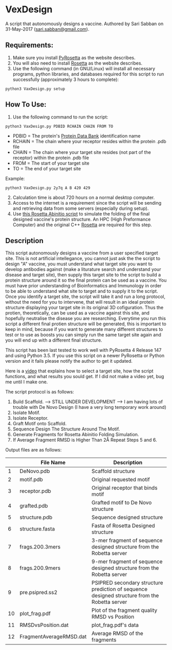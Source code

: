 # VexDesign
A script that autonomously designs a vaccine. Authored by Sari Sabban on 31-May-2017 (sari.sabban@gmail.com).

## Requirements:
1. Make sure you install [PyRosetta](http://www.pyrosetta.org) as the website describes.
2. You will also need to install [Rosetta](https://www.rosettacommons.org/) as the website describes.
3. Use the following command (in GNU/Linux) will install all necessary programs, python libraries, and databases required for this script to run successfully (approximately 3 hours to complete):

`python3 VaxDesign.py setup`

## How To Use:
1. Use the following command to run the script:

`python3 VaxDesign.py PDBID RCHAIN CHAIN FROM TO`

* PDBID = The protein's [Protein Data Bank](https://www.rcsb.org) identification name
* RCHAIN = The chain where your receptor resides within the protein .pdb file
* CHAIN = The chain where your target site resides (not part of the receptor) within the protein .pdb file
* FROM = The start of your target site
* TO = The end of your target site

Example:

`python3 VaxDesign.py 2y7q A B 420 429`

2. Calculation time is about 720 hours on a normal desktop computer.
3. Access to the internet is a requirement since the script will be sending and retrieving data from some servers (especially during setup).
4. Use [this Rosetta Abinitio script](https://github.com/sarisabban/RosettaAbinitio) to simulate the folding of the final designed vaccine's protein structure. An HPC (High Preformance Computer) and the original C++ [Rosetta](https://www.rosettacommons.org/) are required for this step.

## Description
This script autonomously designs a vaccine from a user specified target site. This is not artificial intellegance, you cannot just ask the the script to design "A" vaccine, you must understand what target site you want to develop antibodies against (make a liturature search and understand your disease and target site), then supply this target site to the script to build a protein structure around it so the final protein can be used as a vaccine. You must have prior understanding of Bioinformatics and Immunology in order to be able to understand what site to target and to supply it to the script. Once you identify a target site, the script will take it and run a long protocol, without the need for you to intervene, that will result in an ideal protein structure displaying your target site in its original 3D cofiguration. Thus the protien, theoretically, can be used as a vaccine against this site, and hopefully neutralise the disease you are researching. Everytime you run this script a different final protien structure will be generated, this is important to keep in mind, because if you want to generate many different structures to test or to use as boosts you can simply run the same target site again and you will end up with a different final structure.

This script has been last tested to work well with PyRosetta 4 Release 147 and using Python 3.5. If you use this script on a newer PyRosetta or Python version and it fails please notify the author to get it updated.

Here is a [video](youtube.com/) that explains how to select a target site, how the script functions, and what results you sould get. If I did not make a video yet, bug me until I make one.

The script protocol is as follows:
1. Build Scaffold. --> STILL UNDER DEVELOPMENT --> I am having lots of trouble with De Novo Design (I have a very long temporary work around)
2. Isolate Motif.
3. Isolate Receptor.
4. Graft Motif onto Scaffold.
5. Sequence Design The Structure Around The Motif.
6. Generate Fragments for Rosetta Abinitio Folding Simulation.
7. If Average Fragment RMSD is Higher Than 2Å Repeat Steps 5 and 6.

Output files are as follows:


|    | File Name               | Description                                                                                  |
|----|-------------------------|----------------------------------------------------------------------------------------------|
| 1  | DeNovo.pdb              | Scaffold structure                                                                           |
| 2  | motif.pdb	       | Original requested motif                                                                     |
| 3  | receptor.pdb            | Original receptor that binds motif                                                           |
| 4  | grafted.pdb             | Grafted motif to De Novo structure                                                           |
| 5  | structure.pdb           | Sequence designed structure                                                                  |
| 6  | structure.fasta         | Fasta of Rosetta Designed structure                                                          |
| 7  | frags.200.3mers         | 3-mer fragment of sequence designed structure from the Robetta server                        |
| 8  | frags.200.9mers         | 9-mer fragment of sequence designed structure from the Robetta server                        |
| 9  | pre.psipred.ss2         | PSIPRED secondary structure prediction of sequence designed structure from the Robetta server|
| 10 | plot_frag.pdf           | Plot of the fragment quality RMSD vs Position                                                |
| 11 | RMSDvsPosition.dat      | plot_frag.pdf's data                                                                         |
| 12 | FragmentAverageRMSD.dat | Average RMSD of the fragments                                                                |
